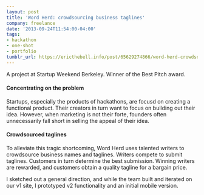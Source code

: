 ```yaml
---
layout: post
title: 'Word Herd: crowdsourcing business taglines'
company: freelance
date: '2013-09-24T11:54:00-04:00'
tags:
- hackathon
- one-shot
- portfolio
tumblr_url: https://ericthebell.info/post/65629274866/word-herd-crowdsourcing-business-taglines
---
```

A project at Startup Weekend Berkeley. Winner of the Best Pitch award.

#### Concentrating on the problem

Startups, especially the products of hackathons, are focusd on creating a functional product. Their creators in turn want to focus on building out their idea. However, when marketing is not their forte, founders often unnecessarily fall short in selling the appeal of their idea.

#### Crowdsourced taglines

To alleviate this tragic shortcoming, Word Herd uses talented writers to crowdsource business names and taglines. Writers compete to submit taglines. Customers in turn determine the best submission. Winning writers are rewarded, and customers obtain a quality tagline for a bargain price.

I sketched out a general direction, and while the team built and iterated on our v1 site, I prototyped v2 functionality and an initial mobile version.

